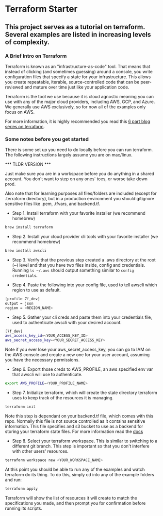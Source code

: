 # Terraform Starter

## This project serves as a tutorial on terraform. Several examples are listed in increasing levels of complexity.

### A Brief Intro on Terraform

Terraform is known as an "infrastructure-as-code" tool. That means that instead of clicking (and sometimes guessing)
around a console, you write configuration files that specify a state for your infrastructure. This allows you create repeatable,
iterable, source-controlled code that can be peer-reviewed and mature over time just like your application code.

Terraform is the tool we use because it is cloud agnostic meaning you can use with any of the major cloud providers, including
AWS, GCP, and Azure. We generally use AWS exclusively, so for now all of the examples only focus on AWS.

For more information, it is highly recommended you read this [6 part blog series on terraform](https://blog.gruntwork.io/a-comprehensive-guide-to-terraform-b3d32832baca).

### Some notes before you get started

There is some set up you need to do locally before you can run terraform. The following instructions largely assume you
are on mac/linux.

*** TLDR VERSION ***

Just make sure you are in a workspace before you do anything in a shared account. You don't want to step on any ones' toes,
or worse take down prod.

Also note that for learning purposes all files/folders are included (except for .terraform directory), but in a production environment you should gitignore sensitive
files like .pem, .tfvars, and backend.tf.

* Step 1. Install terraform with your favorite installer (we recommend homebrew)

```sh
brew install terraform
```

* Step 2. Install your cloud provider cli tools with your favorite installer (we recommend homebrew)

```sh
brew install awscli
```

* Step 3. Verify that the previous step created a .aws directory at the root (~) level and that you have two files inside,
config and credentials. Running ```ls ~/.aws``` should output something similar to ```config    credentials```.

* Step 4. Paste the following into your config file, used to tell awscli which region to use as default.

```sh
[profile 7f_dev]
output = json
region = <REGION_NAME>
```

* Step 5. Gather your cli creds and paste them into your credentials file, used to authenticate awscli with your desired account.

```sh
[7f_dev]
aws_access_key_id=<YOUR_ACCESS_KEY_ID>
aws_secret_access_key=<YOUR_SECRET_ACCESS_KEY>
```

Note if you ever lose your aws_secret_access_key, you can go to IAM on the AWS console and create a new one for your user
account, assuming you have the necessary permissions.


* Step 6. Export those creds to AWS_PROFILE, an aws specified env var that awscli will use to authenticate.

```sh
export AWS_PROFILE=<YOUR_PROFILE_NAME>
```

* Step 7. Initialize terraform, which will create the state directory terraform uses to keep track of the resources it is managing.

```sh
terraform init
```

Note this step is dependant on your backend.tf file, which comes with this repo. Normally this file is not source controlled
as it contains sensitive information. This file specifies and s3 bucket to use as a backend for storing your terraform state
files. For more information read the [docs](https://www.terraform.io/docs/backends/)

* Step 8. Select your terraform workspace. This is similar to switching to a different git branch. This step is important
so that you don't interfere with other users' resources.

```sh
terraform workspace new <YOUR_WORKSPACE_NAME>
```

At this point you should be able to run any of the examples and watch terraform do its thing. To do this, simply cd into
any of the example folders and run:

```sh
terraform apply
```

Terraform will show the list of resources it will create to match the specifications you made, and then prompt you for
confirmation before running its scripts.
